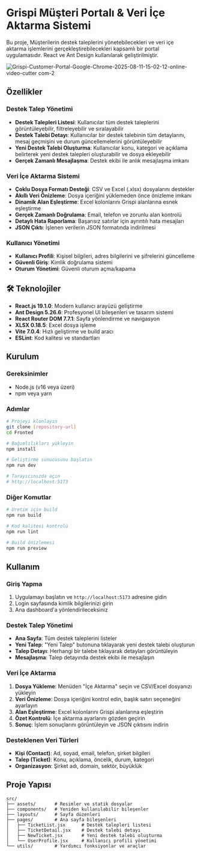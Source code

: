 # Grispi Müşteri Portalı & Veri İçe Aktarma Sistemi

Bu proje, Müşterilerin destek taleplerini yönetebilecekleri ve veri içe aktarma işlemlerini gerçekleştirebilecekleri kapsamlı bir portal uygulamasıdır. React ve Ant Design kullanılarak geliştirilmiştir.


![Grispi-Customer-Portal-Google-Chrome-2025-08-11-15-02-12-_online-video-cutter com_-_2_](https://github.com/user-attachments/assets/6d692b54-243a-4177-b091-22288c8457a6)
##  Özellikler

###  Destek Talep Yönetimi
- **Destek Talepleri Listesi**: Kullanıcılar tüm destek taleplerini görüntüleyebilir, filtreleyebilir ve sıralayabilir
- **Destek Talebi Detayı**: Kullanıcılar bir destek talebinin tüm detaylarını, mesaj geçmişini ve durum güncellemelerini görüntüleyebilir
- **Yeni Destek Talebi Oluşturma**: Kullanıcılar konu, kategori ve açıklama belirterek yeni destek talepleri oluşturabilir ve dosya ekleyebilir
- **Gerçek Zamanlı Mesajlaşma**: Destek ekibi ile anlık mesajlaşma imkanı

###  Veri İçe Aktarma Sistemi
- **Çoklu Dosya Formatı Desteği**: CSV ve Excel (.xlsx) dosyalarını destekler
- **Akıllı Veri Önizleme**: Dosya içeriğini yüklemeden önce önizleme imkanı
- **Dinamik Alan Eşleştirme**: Excel kolonlarını Grispi alanlarına esnek eşleştirme
- **Gerçek Zamanlı Doğrulama**: Email, telefon ve zorunlu alan kontrolü
- **Detaylı Hata Raporlama**: Başarısız satırlar için ayrıntılı hata mesajları
- **JSON Çıktı**: İşlenen verilerin JSON formatında indirilmesi

###  Kullanıcı Yönetimi
- **Kullanıcı Profili**: Kişisel bilgileri, adres bilgilerini ve şifrelerini güncelleme
- **Güvenli Giriş**: Kimlik doğrulama sistemi
- **Oturum Yönetimi**: Güvenli oturum açma/kapama

## 🛠 Teknolojiler

- **React.js 19.1.0**: Modern kullanıcı arayüzü geliştirme
- **Ant Design 5.26.6**: Profesyonel UI bileşenleri ve tasarım sistemi
- **React Router DOM 7.7.1**: Sayfa yönlendirme ve navigasyon
- **XLSX 0.18.5**: Excel dosya işleme
- **Vite 7.0.4**: Hızlı geliştirme ve build aracı
- **ESLint**: Kod kalitesi ve standartları

##  Kurulum

### Gereksinimler
- Node.js (v16 veya üzeri)
- npm veya yarn

### Adımlar

```bash
# Projeyi klonlayın
git clone [repository-url]
cd Fronted

# Bağımlılıkları yükleyin
npm install

# Geliştirme sunucusunu başlatın
npm run dev

# Tarayıcınızda açın
# http://localhost:5173
```

### Diğer Komutlar

```bash
# Üretim için build
npm run build

# Kod kalitesi kontrolü
npm run lint

# Build önizlemesi
npm run preview
```

##  Kullanım

### Giriş Yapma
1. Uygulamayı başlatın ve `http://localhost:5173` adresine gidin
2. Login sayfasında kimlik bilgilerinizi girin
3. Ana dashboard'a yönlendirileceksiniz

### Destek Talep Yönetimi
- **Ana Sayfa**: Tüm destek taleplerini listeler
- **Yeni Talep**: "Yeni Talep" butonuna tıklayarak yeni destek talebi oluşturun
- **Talep Detayı**: Herhangi bir talebe tıklayarak detayları görüntüleyin
- **Mesajlaşma**: Talep detayında destek ekibi ile mesajlaşın

### Veri İçe Aktarma
1. **Dosya Yükleme**: Menüden "İçe Aktarma" seçin ve CSV/Excel dosyanızı yükleyin
2. **Veri Önizleme**: Dosya içeriğini kontrol edin, başlık satırı seçeneğini ayarlayın
3. **Alan Eşleştirme**: Excel kolonlarını Grispi alanlarına eşleştirin
4. **Özet Kontrolü**: İçe aktarma ayarlarını gözden geçirin
5. **Sonuç**: İşlem sonuçlarını görüntüleyin ve JSON çıktısını indirin

### Desteklenen Veri Türleri
- **Kişi (Contact)**: Ad, soyad, email, telefon, şirket bilgileri
- **Talep (Ticket)**: Konu, açıklama, öncelik, durum, kategori
- **Organizasyon**: Şirket adı, domain, sektör, büyüklük

##  Proje Yapısı

```
src/
├── assets/       # Resimler ve statik dosyalar
├── components/   # Yeniden kullanılabilir bileşenler
├── layouts/      # Sayfa düzenleri
├── pages/        # Ana sayfa bileşenleri
│   ├── TicketList.jsx      # Destek talepleri listesi
│   ├── TicketDetail.jsx    # Destek talebi detayı
│   ├── NewTicket.jsx       # Yeni destek talebi oluşturma
│   └── UserProfile.jsx     # Kullanıcı profili yönetimi
└── utils/        # Yardımcı fonksiyonlar ve araçlar
```
